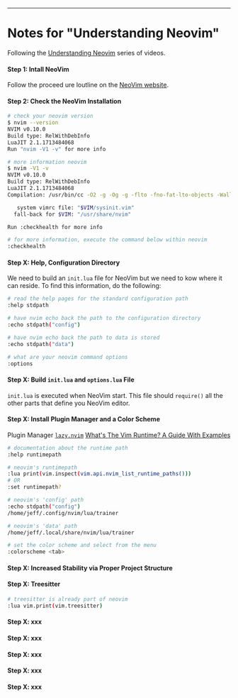 <!-- vim: ts=2 sts=2 sw=2 et                                                            -- this is called a 'modeline' - [Modeline magic](https://vim.fandom.com/wiki/Modeline_magic), [Tab settings in Vim](https://arisweedler.medium.com/tab-settings-in-vim-1ea0863c5990) -->

<!-- markdownlint-disable MD001 MD012 MD033 MD041 MD045 -->
<!-- markdownlint-configure-file { "line-length": { "line_length": 300 } } -->
<!-- markdownlint-configure-file { "hr-style": { "style": "---------------", } } -->
<!-- markdownlint-configure-file { "blanks-around-headings": { "lines_above": 2, "lines_below": 0, } } -->
<!-- see [Markdownlint Documentation](https://docs.superoffice.com/contribute/markdown-guide/markdownlint.html) -->


<!--
Maintainer:   jeffskinnerbox@yahoo.com / www.jeffskinnerbox.me
Version:      0.0.1
-->


<!--
<div align="center">
<img src="https://raw.githubusercontent.com/jeffskinnerbox/blog/main/content/images/banners-bkgrds/work-in-progress.jpg" title="These materials require additional work and are not ready for general use." align="center" width=420px height=219px>
</div>
-->


---------------


# Notes for "Understanding Neovim"
Following the [Understanding Neovim][01] series of videos.


#### Step 1: Intall NeoVim
Follow the proceed ure loutline on the [NeoVim website](https://neovim.io/).


#### Step 2: Check the NeoVim Installation

```bash
# check your neovim version
$ nvim --version
NVIM v0.10.0
Build type: RelWithDebInfo
LuaJIT 2.1.1713484068
Run "nvim -V1 -v" for more info

# more information neovim
$ nvim -V1 -v
NVIM v0.10.0
Build type: RelWithDebInfo
LuaJIT 2.1.1713484068
Compilation: /usr/bin/cc -O2 -g -Og -g -flto -fno-fat-lto-objects -Wall -Wextra -pedantic -Wno-unused-parameter -Wstrict-prototypes -std=gnu99 -Wshadow -Wconversion -Wvla -Wdouble-promotion -Wmissing-noreturn -Wmissing-format-attribute -Wmissing-prototypes -fsigned-char -fstack-protector-strong -Wno-conversion -fno-common -Wno-unused-result -Wimplicit-fallthrough -fdiagnostics-color=always  -DUNIT_TESTING -DHAVE_UNIBILIUM -D_GNU_SOURCE -DINCLUDE_GENERATED_DECLARATIONS -I/build/nvim/parts/nvim/build/.deps/usr/include/luajit-2.1 -I/build/nvim/parts/nvim/build/.deps/usr/include -I/build/nvim/parts/nvim/build/build/src/nvim/auto -I/build/nvim/parts/nvim/build/build/include -I/build/nvim/parts/nvim/build/build/cmake.config -I/build/nvim/parts/nvim/build/src -I/usr/include

   system vimrc file: "$VIM/sysinit.vim"
  fall-back for $VIM: "/usr/share/nvim"

Run :checkhealth for more info

# for more information, execute the command below within neovim
:checkhealth
```


#### Step X: Help, Configuration Directory
We need to build an `init.lua` file for NeoVim but we need to kow where it can reside.
To find this information, do the following:

```bash
# read the help pages for the standard configuration path
:help stdpath

# have nvim echo back the path to the configuration directory
:echo stdpath("config")

# have nvim echo back the path to data is stored
:echo stdpath("data")

# what are your neovim command options
:options
```


#### Step X: Build `init.lua` and `options.lua` File
`init.lua` is executed when NeoVim start.
This file should `require()` all the other parts that define you NeoVim editor.


#### Step X: Install Plugin Manager and a Color Scheme
Plugin Manager [`lazy.nvim`](https://github.com/folke/lazy.nvim)
[What's The Vim Runtime? A Guide With Examples](https://thevaluable.dev/vim-runtime-guide-example/)

```bash
# documentation about the runtime path
:help runtimepath

# neovim's runtimepath
:lua print(vim.inspect(vim.api.nvim_list_runtime_paths()))
# OR
:set runtimepath?

# neovim's 'config' path
:echo stdpath("config")
/home/jeff/.config/nvim/lua/trainer

# neovim's 'data' path
/home/jeff/.local/share/nvim/lua/trainer

# set the color scheme and select from the menu
:colorscheme <tab>
```


#### Step X: Increased Stability via Proper Project Structure


#### Step X: Treesitter

```bash
# treesitter is already part of neovim
:lua vim.print(vim.treesitter)
```


#### Step X: xxx


#### Step X: xxx


#### Step X: xxx


#### Step X: xxx


#### Step X: xxx



[01]:https://www.youtube.com/playlist?list=PLx2ksyallYzW4WNYHD9xOFrPRYGlntAft
[02]:
[03]:
[04]:
[05]:

